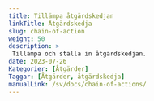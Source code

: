 ```yaml
---
title: Tillämpa åtgärdskedjan
linkTitle: Åtgärdskedja
slug: chain-of-action
weight: 50
description: >
 Tillämpa och ställa in åtgärdskedjan.
date: 2023-07-26
Kategorier: [Åtgärder]
Taggar: [Åtgärder, åtgärdskedja]
manualLink: /sv/docs/chain-of-actions/
---
```

<script>
  window.location.href = "/sv/docs/chain-of-actions/";
</script>
